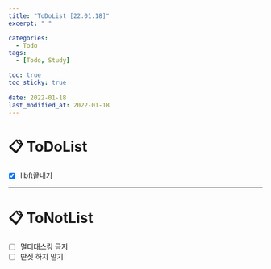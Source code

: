 ```yaml
---
title: "ToDoList [22.01.18]"
excerpt: " "

categories:
  - Todo
tags:
  - [Todo, Study]

toc: true
toc_sticky: true
 
date: 2022-01-18
last_modified_at: 2022-01-18
---
```


# 📋 ToDoList  

- [x] libft끝내기

---

# 📋 ToNotList  

- [ ] 멀티태스킹 금지
- [ ] 딴짓 하지 말기

## 
